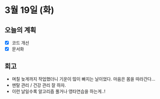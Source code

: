 # 3월 19일 (화)

## 오늘의 계획

- [x] 코드 개선
- [x] 문서화

## 회고

- 며칠 늦게까지 작업했더니 기운이 많이 빠지는 날이었다. 마음은 몸을 따라간다...
- 멘탈 관리 / 건강 관리 잘 하자.
- 이런 날일수록 알고리즘 풀거나 영타연습을 하는게..!
